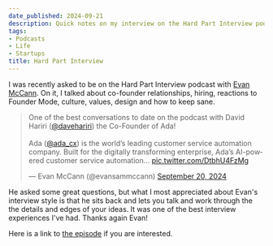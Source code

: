 ```yaml
---
date_published: 2024-09-21
description: Quick notes on my interview on the Hard Part Interview podcast.
tags:
- Podcasts
- Life
- Startups
title: Hard Part Interview
---
```


I was recently asked to be on the Hard Part Interview podcast with [Evan McCann](https://x.com/evansammccann). On it, I talked about co-founder relationships, hiring, reactions to Founder Mode, culture, values, design and how to keep sane.

<blockquote class="twitter-tweet"><p lang="en" dir="ltr">One of the best conversations to date on the podcast with David Hariri (<a href="https://twitter.com/davehariri?ref_src=twsrc%5Etfw">@davehariri</a>) the Co-Founder of Ada!<br><br>Ada (<a href="https://twitter.com/ada_cx?ref_src=twsrc%5Etfw">@ada_cx</a>) is the world’s leading customer service automation company. Built for the digitally transforming enterprise, Ada’s AI-powered customer service automation… <a href="https://t.co/DtbhU4FzMg">pic.twitter.com/DtbhU4FzMg</a></p>&mdash; Evan McCann (@evansammccann) <a href="https://twitter.com/evansammccann/status/1837187083540254884?ref_src=twsrc%5Etfw">September 20, 2024</a></blockquote> <script async src="https://platform.twitter.com/widgets.js" charset="utf-8"></script>

He asked some great questions, but what I most appreciated about Evan's interview style is that he sits back and lets you talk and work through the the details and edges of your ideas. It was one of the best interview experiences I've had. Thanks again Evan!

Here is a link to [the episode](https://podcasts.apple.com/ca/podcast/the-hard-part-with-evan-mccann/id1634787423?i=1000670194563) if you are interested.
